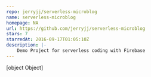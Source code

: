```yaml
---
repo: jerryjj/serverless-microblog
name: serverless-microblog
homepage: NA
url: https://github.com/jerryjj/serverless-microblog
stars: 7
starredAt: 2016-09-17T01:05:10Z
description: |-
    Demo Project for serverless coding with Firebase
---
```


[object Object]

